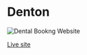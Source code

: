 # Denton

![Dental Bookng Website](https://i.ibb.co/hdHytdV/dentist-1.jpg)


[Live site](https://dentop-1.web.app/) 


